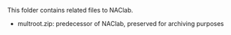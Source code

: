 This folder contains related files to NAClab.

- multroot.zip: predecessor of NAClab, preserved for archiving purposes

